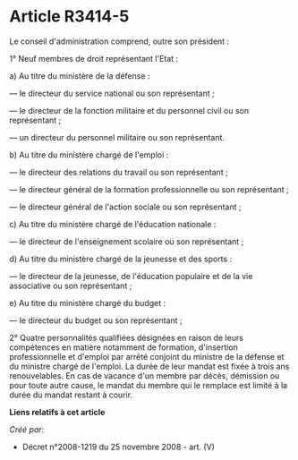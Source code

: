 # Article R3414-5

Le conseil d'administration comprend, outre son président :

1° Neuf membres de droit représentant l'Etat :

a) Au titre du ministère de la défense :

― le directeur du service national ou son représentant ;

― le directeur de la fonction militaire et du personnel civil ou son représentant ;

― un directeur du personnel militaire ou son représentant.

b) Au titre du ministère chargé de l'emploi :

― le directeur des relations du travail ou son représentant ;

― le directeur général de la formation professionnelle ou son représentant ;

― le directeur général de l'action sociale ou son représentant ;

c) Au titre du ministère chargé de l'éducation nationale :

― le directeur de l'enseignement scolaire ou son représentant ;

d) Au titre du ministère chargé de la jeunesse et des sports :

― le directeur de la jeunesse, de l'éducation populaire et de la vie associative ou son représentant ;

e) Au titre du ministère chargé du budget :

― le directeur du budget ou son représentant ;

2° Quatre personnalités qualifiées désignées en raison de leurs compétences en matière notamment de formation, d'insertion
professionnelle et d'emploi par arrêté conjoint du ministre de la défense et du ministre chargé de l'emploi. La durée de leur
mandat est fixée à trois ans renouvelables. En cas de vacance d'un membre par décès, démission ou pour toute autre cause, le
mandat du membre qui le remplace est limité à la durée du mandat restant à courir.

**Liens relatifs à cet article**

_Créé par_:

  - Décret n°2008-1219 du 25 novembre 2008 - art. (V)
